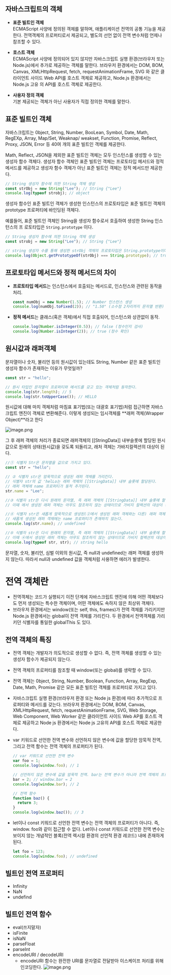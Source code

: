 ## 자바스크립트의 객체

- **표준 빌트인 객체**  
  ECMAScript 사양에 정의된 객체를 말하며, 애플리케이션 전역의 공통 기능을 제공한다. 전역객체의 프로퍼티로서 제공되고, 별도의 선언 없이 전역 변수처럼 언제나 참조할 수 있다.

- **호스트 객체**  
  ECMAScript 사양에 정의되어 있지 않지만 자바스크립트 실행 환경(브라우저 또는 Node.js)에서 추가로 제공하는 객체를 말한다.
  브라우저 환경에서는 DOM, BOM, Canvas, XMLHttpRequest, fetch, requestAnimationFrame, SVG 와 같은 클라이언트 사이드 Web API를 호스트 객체로 제공하고, Node.js 환경에서는 Node.js 고유 의 API를 호스트 객체로 제공한다.

- **사용자 정의 객체**  
  기본 제공되는 객체가 아닌 사용자가 직접 정의한 객체를 말한다.

## 표준 빌트인 객체

자바스크립트는 0bject, String, Number, BooLean, Symbol, Date, Math, RegEXp, Array, Map/Set, Weaknap/ weakset, Function, Promise, Reflect, Proxy, JSON, Error 등 40여 개의 표준 빌트인 객체를 제공한다.

Math, Reflect, JSON을 제외한 표준 빌트인 객체는 모두 인스턴스를 생성할 수 있는 생성자 함수 객체다. 생성자 함수 객체인 표준 빌트인 객체는 프로토타입 메서드와 정적 메서드를 제공하고 생성자 함수 객체가 아닌 표준 빌트인 객체는 정적 메서드만 제공한다.

```jsx
// String 생성자 함수에 의한 String 객체 생성
const strObj = new String("Lee"); // String {"Lee"}
console.log(typeof strobj); // object
```

생성자 함수인 표준 빌트인 객체가 생성한 인스턴스의 프로토타입은 표준 빌트인 객체의 prototype 프로퍼티에 바인딩된 객체다.

예를들어, 표준 빌트인 객체인 String을 생성자 함수로서 호출하여 생성한 String 인스턴스의 프 로토타입은 `String.prototype` 이다.

```jsx
// String 생성자 함수에 의한 String 객체 생성
const strobj = new String("Lee"); // String {"Lee"}

// string 생성자 수를 통해 생성한 strObj 객체의 프로토타입은 String.prototype이다.
console.log(Object.getPrototypeOf(strObj) === String.prototype); // true
```

## **프로토타입 메서드와 정적 메서드의 차이**

- **프로토타입 메서드**는 인스턴스에서 호출되는 메서드로, 인스턴스와 관련된 동작을 처리.
  ```jsx
  const numObj = new Number(1.5); // Number 인스턴스 생성
  console.log(numObj.toFixed(2)); // "1.50" (소수점 2자리까지 문자열 반환)
  ```
- **정적 메서드**는 클래스(혹은 객체)에서 직접 호출되어, 인스턴스와 상관없이 동작.
  ```jsx
  console.log(Number.isInteger(0.5)); // false (정수인지 검사)
  console.log(Number.isInteger(2)); // true (정수 확인)
  ```

## 원시값과 래퍼객체

문자열이나 숫자, 불리언 등의 원시값이 있는데도 String, Number 같은 표준 빌트인 생성자 함수가 존재하는 이유가 무엇일까?

```jsx
const str = "hello";

// 원시 타입인 문자열이 프로퍼티와 메서드를 갖고 있는 객체처럼 동작한다.
console.log(str.length); // 5
console.log(str.toUpperCase()); // HELLO
```

원시값에 대해 마치 객체처럼 마침표 표기법(또는 대괄호 표기법)처럼 접근하면 자바스크립트 엔진이 객체로 변환해준다. 이렇게 생성되는 임시객체를 **래퍼 객체(Wrapper Object)**라고 한다

![image.png](1.png)

그 후 래퍼 객체의 처리가 종료되면 래퍼객체의 [[StringData]] 내부슬롯에 할당된 원시값으로 원래의 상태(원시값)을 갖도록 되돌리고, 래처 객체는 가바지컬렉션의 대상이 된다.

```jsx
//① 식별자 Str은 문자열을 값으로 가지고 있다.
const str = "hello";

// ② 식별자 str은 암묵적으로 생성된 래퍼 객체를 가리킨다.
// 식별자 str의 값 'helLo는 래퍼 객체의 [[StringData]] 내부 슬롯에 할당된다.
// 래퍼 객체에 name 프로퍼티가 동적 추가된다.
str.name = "Lee";

//③ 식별자 str은 다시 원래의 문자열, 즉 래퍼 객체의 [[StringData]] 내부 슬롯에 할당된 원시값을 갖는다.
// 이때 에서 생성된 래퍼 객체는 아무도 참조하지 않는 상태이므로 가비지 컬렉션의 대상이 된다.

//④ 식별자 str은 새롭게 암묵적으로 생성된(②에서 생성된 래퍼 객체와는 다른) 래퍼 객체를 가리킨다.
// 새롭게 생성된 래퍼 객체에는 name 프로퍼티가 존재하지 않는다.
console.log(str.name); // undefined

//⑤ 식별자 str은 다시 원래의 문자열, 즉 래퍼 객체의 [[StringData]] 내부 슬롯에 할당된 원시값을 갖는다.
// 이때 ④에서 생성된 래퍼 객체는 아무도 참조하지 않는 상태이므로 가비지 컬렉션의 대상이 된다.
console.log(typeof str, str); // string hello
```

문자열, 숫자, 불리언, 심벌 이외의 원시값, 즉 null과 undefined는 래퍼 객체를 생성하지 않는다. 따라서 null과 undefined 값을 객체처럼 사용하면 에러가 발생한다.

# 전역 객체란

- 전역객체는 코드가 실행되기 이전 단계에 자바스크립트 엔진에 의해 어떤 객체보다도 먼저 생성되는 특수한 객체이며, 어떤 객체에도 속하지 않은 최상위 객체다.
- 브라우저 환경에서는 window(또는 self, this, frames)가 전역 객체를 가리키지만 Node.js 환경에서는 global이 전역 객체를 가리킨다. 두 환경에서 전역객체를 가리키던 식별자를 통일한 globalThis 도 있다.

## 전역 객체의 특징

- 전역 객체는 개발자가 의도적으로 생성할 수 없다. 즉, 전역 객체를 생성할 수 있는 생성자 함수가 제공되지 않는다.
- 전역 객체의 프로퍼티를 참조할 때 window(또는 global)를 생략할 수 있다.
- 전역 객체는 0bject, String, Number, Boolean, Function, Array, RegExp, Date, Math, Promise 같은 모든 표준 빌트인 객체를 프로퍼티로 가지고 있다.
- 자바스크립트 실행 환경(브라우저 환경 또는 Node js 환경)에 따라 추가적으로 프로퍼티와 메서드를 갖는다. 브라우저 환경에서는 DOM, BOM, Canvas, XMLHttpRequest, fetch, requestAnimationFrame, SVG, Web Storage, Web Component, Web Worker 같은 클라이언트 사이드 Web AP를 호스트 객체로 제공하고 Node js 환경에서는 Node js 고유의 API를 호스트 객체로 제공한다.
- var 키워드로 선언한 전역 변수와 선언하지 않은 변수에 값을 할당한 암묵적 전역, 그리고 전역 함수는 전역 객체의 프로퍼티가 된다.

  ```jsx
  // var 키워드로 선언한 전역 변수
  var foo = 1;
  console.log(window.foo); // 1

  // 선언하지 않은 변수에 값을 암묵적 전역. bar는 전역 변수가 아니라 전역 객체의 프로퍼티다.
  bar = 2; // window.bar = 2
  console.log(window.bar); // 2

  // 전역 함수
  function baz() {
    return 3;
  }
  console.log(window.baz()); // 3
  ```

- let이나 const 키워드로 선언한 전역 변수는 전역 객체의 프로퍼티가 아니다. 즉, window. foo와 같이 접근할 수 없다. Let이나 const 키워드로 선언한 전역 변수는 보이지 않는 개념적인 블록(전역 렉시컬 환경의 선언적 환경 레코드) 내에 존재하게 된다.
  ```jsx
  let foo = 123;
  console.log(window.foo); // undefined
  ```

## 빌트인 전역 프로퍼티

- Infinity
- NaN
- undefind

## 빌트인 전역 함수

- eval(쓰지말자)
- isFinite
- isNaN
- parseFloat
- parseInt
- encodeURI / decodeURI
  - encodeURI 함수는 완전한 URI를 문자열로 전달받아 이스케이프 처리를 위해 인코딩한다.
    ![image.png](2.png)

